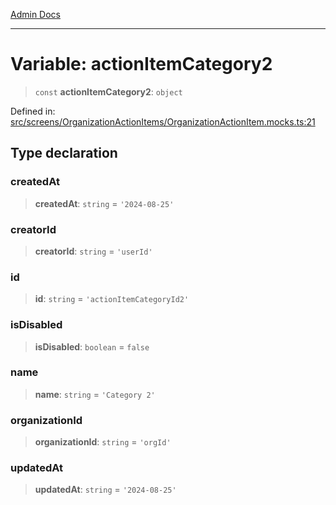[Admin Docs](/)

***

# Variable: actionItemCategory2

> `const` **actionItemCategory2**: `object`

Defined in: [src/screens/OrganizationActionItems/OrganizationActionItem.mocks.ts:21](https://github.com/PalisadoesFoundation/talawa-admin/blob/main/src/screens/OrganizationActionItems/OrganizationActionItem.mocks.ts#L21)

## Type declaration

### createdAt

> **createdAt**: `string` = `'2024-08-25'`

### creatorId

> **creatorId**: `string` = `'userId'`

### id

> **id**: `string` = `'actionItemCategoryId2'`

### isDisabled

> **isDisabled**: `boolean` = `false`

### name

> **name**: `string` = `'Category 2'`

### organizationId

> **organizationId**: `string` = `'orgId'`

### updatedAt

> **updatedAt**: `string` = `'2024-08-25'`
